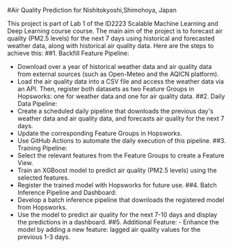 #Air Quality Prediction for Nishitokyoshi,Shimohoya, Japan

This project is part of Lab 1 of the ID2223 Scalable Machine Learning and Deep Learning course course. The main aim of the project is to forecast air quality (PM2.5 levels) for the next 7 days using historical and forecasted weather data, along with historical air quality data. Here are the steps to achieve this:
##1. Backfill Feature Pipeline:
   - Download over a year of historical weather data and air quality data from external sources (such as Open-Meteo and the AQICN platform).
   - Load the air quality data into a CSV file and access the weather data via an API. Then, register both datasets as two Feature Groups in Hopsworks: one for weather data and one for air quality data.
##2. Daily Data Pipeline:
   - Create a scheduled daily pipeline that downloads the previous day's weather data and air quality data, and forecasts air quality for the next 7 days.
   - Update the corresponding Feature Groups in Hopsworks.
   - Use GitHub Actions to automate the daily execution of this pipeline.
##3. Training Pipeline:
   - Select the relevant features from the Feature Groups to create a Feature View.
   - Train an XGBoost model to predict air quality (PM2.5 levels) using the selected features.
   - Register the trained model with Hopsworks for future use.
##4. Batch Inference Pipeline and Dashboard:
   - Develop a batch inference pipeline that downloads the registered model from Hopsworks.
   - Use the model to predict air quality for the next 7-10 days and display the predictions in a dashboard.
##5. Additional Feature:
    - Enhance the model by adding a new feature: lagged air quality values for the previous 1-3 days.

